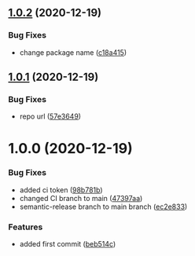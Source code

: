 ## [1.0.2](https://github.com/abdelrahmanahmed/semantic-release-demo/compare/v1.0.1...v1.0.2) (2020-12-19)


### Bug Fixes

* change package name ([c18a415](https://github.com/abdelrahmanahmed/semantic-release-demo/commit/c18a4153288cd18c96bf116ac9a07884200474cb))

## [1.0.1](https://github.com/abdelrahmanahmed/semantic-release-demo/compare/v1.0.0...v1.0.1) (2020-12-19)


### Bug Fixes

* repo url ([57e3649](https://github.com/abdelrahmanahmed/semantic-release-demo/commit/57e36498cdea04e69ad2231d42fc345f48e38a5e))

# 1.0.0 (2020-12-19)


### Bug Fixes

* added ci token ([98b781b](https://github.com/abdelrahmanahmed/semantic-release-demo/commit/98b781b1f368b98c75f0fe8956da9b5cc9386eac))
* changed CI branch to main ([47397aa](https://github.com/abdelrahmanahmed/semantic-release-demo/commit/47397aaf449810d95b20359a5577982ce58677ab))
* semantic-release branch to main branch ([ec2e833](https://github.com/abdelrahmanahmed/semantic-release-demo/commit/ec2e83355ee078983495aba563c7e825cefa1255))


### Features

* added first commit ([beb514c](https://github.com/abdelrahmanahmed/semantic-release-demo/commit/beb514c4ee4e7529324f81a35fa331218c1bbe4c))
